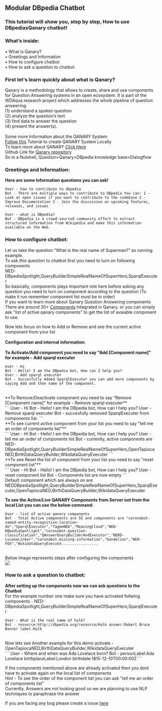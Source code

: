 ## Modular DBpedia Chatbot
### This tutorial will show you, step by step, How to use DBpediaxQanary chatbot!
### What’s inside: <br />
<span>&#8226;</span> What is Qanary? <br />
<span>&#8226;</span> Greetings and Information <br />
<span>&#8226;</span> How to configure chatbot <br />
<span>&#8226;</span> How to ask a question to chatbot<br />
### First let's learn quickly about what is Qanary?
Qanary is a methodology that allows to create, share and use components for Question Answering systems in an open ecosystem. It is part of the WDAqua research project which addresses the whole pipeline of question answering: <br />
(1) understand a spoken question <br />
(2) analyze the question’s text <br />
(3) find data to answer the question <br />
(4) present the answer(s).
<br />
<br />
Some more Information about the QANARY System:<br />
[Follow this](https://github.com/WDAqua/Qanary) Tutorial to create QANARY System Locally 
<br />
To learn more about QANARY [Click Here](https://github.com/WDAqua/Qanary/wiki/What-is-Qanary%3F) <br />
Github Link for [Qanary repository](https://github.com/WDAqua/Qanary) <br />
So in a Nutshell, Question>Qanary>DBpedia knowledge base>Dialogflow
<br />
### Greetings and Information: <br />
**Here are some Information questions you can ask!**
<br />
```
User - how to contribute to dbpedia  
Bot - There are multiple ways to contribute to DBpedia You can: 1 - Look at open issues if you want to contribute to the codebase 2 - Improve Documentation 3 - Join the discussion on upcoming features, releases, and issues
```
```
User - what is DBpedia?  
Bot - DBpedia is a crowd-sourced community effort to extract structured information from Wikipedia and make this information available on the Web.  
```

### How to configure chatbot:<br />
Let us take the question “What is the real name of Superman?” as running example. <br /> To ask this question to chatbot first you need to turn on following components  <br /> NED-DBpediaSpotlight,QueryBuilderSimpleRealNameOfSuperHero,SparqlExecuter
<br />
So basically, components plays important role here before asking any question you need to turn on component according to the question (To make it run remember component list must be in order) 
<br />
If you want to learn more about Qanary Question Answering components There are around 30+ [Components](https://github.com/WDAqua/Qanary-question-answering-components) Integrated in Qanary. or you can simply ask "list of active qanary components" to get the list of avaiable component to use.<br />

Now lets focus on how to Add or Remove and see the current active component from your list <br />  
**Configuration and internal information:** <br /> <br />
**To Activate/Add component you need to say "Add [Component name]" for example - Add sparql executer** <br /> 

```
User - Hi  
Bot - Hello! I am the DBpedia bot, How can I help you?  
User - Add sparql executer 
Bot - Succesfully Added SparqlExecuter you can add more components by saying Add and then name of the component.  
```
<br />
**To Remove/Deactivate component you need to say "Remove [Component name]" for example - Remove sparql executer** <br />
```
User - Hi  
Bot - Hello! I am the DBpedia bot, How can I help you?  
User - Remove sparql executer  
Bot - succesfully removed SparqlExecuter from components list. 
```
<br />
**To see current active component from your list you need to say "tell me an order of components list"** <br />
```
User - Hi 
Bot - Hello! I am the DBpedia bot, How can I help you?  
User - tell me an order of components list  
Bot - currently, active components are NED-DBpediaSpotlight,QueryBuilderSimpleRealNameOfSuperHero,OpenTapiocaNED,BirthDataQueryBuilder,WikidataQueryExecuter  
```
<br />
**To see Reset the list of component from your list you need to say "reset component list"** <br />
```
User - Hi  
Bot - Hello! I am the DBpedia bot, How can I help you?  
User - reset component list 
Bot - Components list are now empty  
```
<br />
Default component which are always on are NEDDBpediaSpotlight,QueryBuilderSimpleRealNameOfSuperHero,SparqlExecuter,OpenTapiocaNED,BirthDataQueryBuilder,WikidataQueryExecuter <br />

**To see the Active/Live QANARY Components from Server not from the local List you can use the below command:** <br />
```
User - list of active qanary components  
Bot - Total Active components are 55 and components are "coronabot-named-entity-recognition-location-de","SparqlExecuter","TagmeNED","MeaningCloud","NED-DBpediaSpotlight","coronabot-question-classification","QAnswerQueryBuilderAndExecutor","NERD-LuceneLinker","coronabot-missing-information","Dandelion","NER-FOX","WikidataQueryExecute.................
```
<br />
Below Image represents steps after configuring the components  
<br />
<img src="https://imgur.com/CQALTWn.png"> 
<br /> 

### How to ask a question to chatbot:  <br />

**After setting up the components now we can ask questions to the Chatbot** 
<br />
For the example number one make sure you have activated follwing components - NED-DBpediaSpotlight,QueryBuilderSimpleRealNameOfSuperHero,SparqlExecuter 
<br />
```
User - What is the real name of hulk? 
Bot - resource:http://dbpedia.org/resource/Hulk answer:Robert Bruce Banner label:Hulk  
```
<br />
Now lets see Another example for this demo activate - OpenTapiocaNED,BirthDataQueryBuilder,WikidataQueryExecuter 
<br />
```
User - Where and when was Ada Lovelace born?
Bot - personLabel:Ada Lovelace birthplaceLabel:London birthdate:1815-12-10T00:00:00Z
```

If the components mentioned above are already activated then you dont have to activate again on the local list of components 
<br />
Hint - To see the order of the component list you can ask "tell me an order of components list"
<br />
Currently, Answers are not looking good so we are planning to use NLP techniques to paraphrase the answer
<br />

If you are facing any bug please create a issue [here](https://github.com/dbpedia/chatbot-ng)
